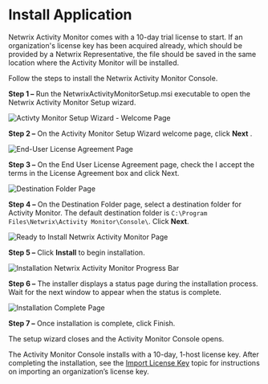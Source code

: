 # Install Application

Netwrix Activity Monitor comes with a 10-day trial license to start. If an organization's license key has been acquired already, which should be provided by a Netwrix Representative, the file should be saved in the same location where the Activity Monitor will be installed.

Follow the steps to install the Netwrix Activity Monitor Console.

__Step 1 –__ Run the NetwrixActivityMonitorSetup.msi executable to open the Netwrix Activity Monitor Setup wizard.

![Activty Monitor Setup Wizard - Welcome Page](/img/product_docs/activitymonitor/activitymonitor/install/welcome.png)

__Step 2 –__ On the Activity Monitor Setup Wizard welcome page, click __Next__ .

![End-User License Agreement Page](/img/product_docs/activitymonitor/activitymonitor/install/eula.png)

__Step 3 –__ On the End User License Agreement page, check the I accept the terms in the License Agreement box and click Next.

![Destination Folder Page](/img/product_docs/activitymonitor/activitymonitor/install/destinationfolder.png)

__Step 4 –__ On the Destination Folder page, select a destination folder for Activity Monitor. The default destination folder is ```C:\Program Files\Netwrix\Activity Monitor\Console\```. Click __Next__.

![Ready to Install Netwrix Activity Monitor Page](/img/product_docs/activitymonitor/activitymonitor/install/ready.png)

__Step 5 –__ Click __Install__ to begin installation.

![Installation Netwrix Activity Monitor Progress Bar](/img/product_docs/activitymonitor/activitymonitor/install/inprogress.png)

__Step 6 –__ The installer displays a status page during the installation process. Wait for the next window to appear when the status is complete.

![Installation Complete Page](/img/product_docs/activitymonitor/activitymonitor/install/complete.png)

__Step 7 –__ Once installation is complete, click Finish.

The setup wizard closes and the Activity Monitor Console opens.

The Activity Monitor Console installs with a 10-day, 1-host license key. After completing the installation, see the [Import License Key](/docs/activitymonitor/activitymonitor/install/importlicensekey.md) topic for instructions on importing an organization’s license key.
